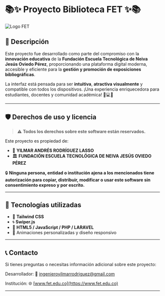 # 📚✨ Proyecto Biblioteca FET ✨📚

![Logo FET](https://www.fet.edu.co/images/logo.png) 

## 🚀 Descripción

Este proyecto fue desarrollado como parte del compromiso con la **innovación educativa** de la **Fundación Escuela Tecnológica de Neiva Jesús Oviedo Pérez**, proporcionando una plataforma digital moderna, accesible y eficiente para la **gestión y promoción de exposiciones bibliográficas**.

La interfaz está pensada para ser **intuitiva**, **atractiva visualmente** y compatible con todos los dispositivos. ¡Una experiencia enriquecedora para estudiantes, docentes y comunidad académica! 🌱💻📖

---

## 🛡️ Derechos de uso y licencia

> ⚠️ **Todos los derechos sobre este software están reservados.**

Este proyecto es propiedad de:

- 👤 **YILMAR ANDRÉS RODRÍGUEZ LASSO**
- 🏛️ **FUNDACIÓN ESCUELA TECNOLÓGICA DE NEIVA JESÚS OVIEDO PÉREZ**

🔒 **Ninguna persona, entidad o institución ajena a los mencionados tiene autorización para copiar, distribuir, modificar o usar este software sin consentimiento expreso y por escrito.**

---

## 🧩 Tecnologías utilizadas

- 🌿 **Tailwind CSS**
- 🌀 **Swiper.js**
- 🧠 **HTML5 / JavaScript / PHP / LARAVEL**
- 🎨 Animaciones personalizadas y diseño responsivo

---

## 📞 Contacto

Si tienes preguntas o necesitas información adicional sobre este proyecto:

Desarrollador:
📧 ingenieroyilmarrodriguez@gmail.com 

Institución:
🌐 [www.fet.edu.co](https://www.fet.edu.co)

---


